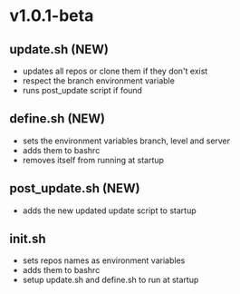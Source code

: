 # v1.0.1-beta

## update.sh (NEW)

-   updates all repos or clone them if they don't exist
-   respect the branch environment variable
-   runs post_update script if found

## define.sh (NEW)

-   sets the environment variables branch, level and server
-   adds them to bashrc
-   removes itself from running at startup

## post_update.sh (NEW)

-   adds the new updated update script to startup

## init.sh

-   sets repos names as environment variables
-   adds them to bashrc
-   setup update.sh and define.sh to run at startup
